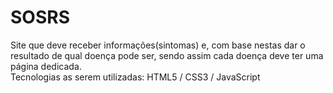# SOSRS
Site que deve receber informações(sintomas) e, com base nestas dar o resultado de qual doença pode ser,
sendo assim cada doença deve ter uma página dedicada.
<br>
Tecnologias as serem utilizadas:
HTML5 / CSS3 / JavaScript

